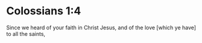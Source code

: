 # Colossians 1:4

Since we heard of your faith in Christ Jesus, and of the love [which ye have] to all the saints,
